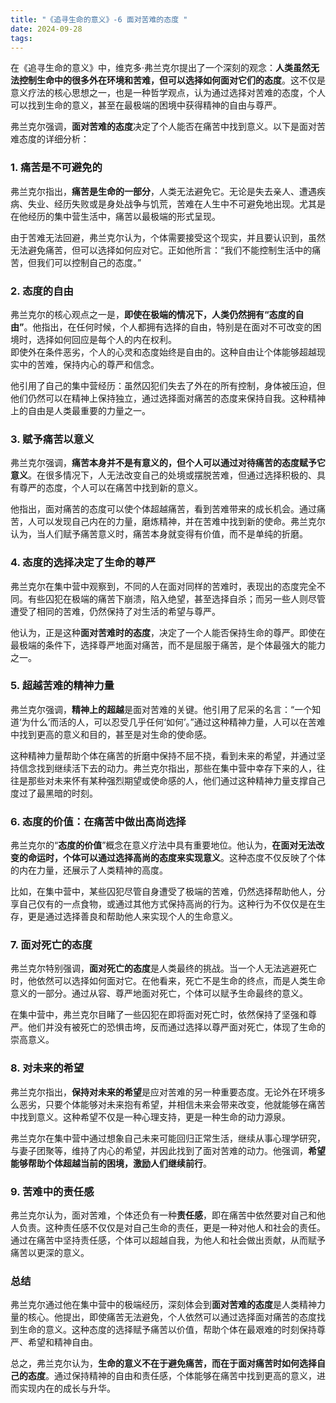 ```yaml
---
title: "《追寻生命的意义》-6 面对苦难的态度 "
date: 2024-09-28
tags: 
---
```

在《追寻生命的意义》中，维克多·弗兰克尔提出了一个深刻的观念：**人类虽然无法控制生命中的很多外在环境和苦难，但可以选择如何面对它们的态度**。这不仅是意义疗法的核心思想之一，也是一种哲学观点，认为通过选择对苦难的态度，个人可以找到生命的意义，甚至在最极端的困境中获得精神的自由与尊严。

弗兰克尔强调，**面对苦难的态度**决定了个人能否在痛苦中找到意义。以下是面对苦难态度的详细分析：

### 1. **痛苦是不可避免的**

弗兰克尔指出，**痛苦是生命的一部分**，人类无法避免它。无论是失去亲人、遭遇疾病、失业、经历失败或是身处战争与饥荒，苦难在人生中不可避免地出现。尤其是在他经历的集中营生活中，痛苦以最极端的形式呈现。

由于苦难无法回避，弗兰克尔认为，个体需要接受这个现实，并且要认识到，虽然无法避免痛苦，但可以选择如何应对它。正如他所言：“我们不能控制生活中的痛苦，但我们可以控制自己的态度。”

### 2. **态度的自由**

弗兰克尔的核心观点之一是，**即使在极端的情况下，人类仍然拥有“态度的自由”**。他指出，在任何时候，个人都拥有选择的自由，特别是在面对不可改变的困境时，选择如何回应是每个人的内在权利。  
即使外在条件恶劣，个人的心灵和态度始终是自由的。这种自由让个体能够超越现实中的苦难，保持内心的尊严和信念。

他引用了自己的集中营经历：虽然囚犯们失去了外在的所有控制，身体被压迫，但他们仍然可以在精神上保持独立，通过选择面对痛苦的态度来保持自我。这种精神上的自由是人类最重要的力量之一。

### 3. **赋予痛苦以意义**

弗兰克尔强调，**痛苦本身并不是有意义的，但个人可以通过对待痛苦的态度赋予它意义**。在很多情况下，人无法改变自己的处境或摆脱苦难，但通过选择积极的、具有尊严的态度，个人可以在痛苦中找到新的意义。

他指出，面对痛苦的态度可以使个体超越痛苦，看到苦难带来的成长机会。通过痛苦，人可以发现自己内在的力量，磨炼精神，并在苦难中找到新的使命。弗兰克尔认为，当人们赋予痛苦意义时，痛苦本身就变得有价值，而不是单纯的折磨。

### 4. **态度的选择决定了生命的尊严**

弗兰克尔在集中营中观察到，不同的人在面对同样的苦难时，表现出的态度完全不同。有些囚犯在极端的痛苦下崩溃，陷入绝望，甚至选择自杀；而另一些人则尽管遭受了相同的苦难，仍然保持了对生活的希望与尊严。

他认为，正是这种**面对苦难时的态度**，决定了一个人能否保持生命的尊严。即使在最极端的条件下，选择尊严地面对痛苦，而不是屈服于痛苦，是个体最强大的能力之一。

### 5. **超越苦难的精神力量**

弗兰克尔强调，**精神上的超越**是面对苦难的关键。他引用了尼采的名言：“一个知道‘为什么’而活的人，可以忍受几乎任何‘如何’。”通过这种精神力量，人可以在苦难中找到更高的意义和目的，甚至是对生命的使命感。

这种精神力量帮助个体在痛苦的折磨中保持不屈不挠，看到未来的希望，并通过坚持信念找到继续活下去的动力。弗兰克尔指出，那些在集中营中幸存下来的人，往往是那些对未来怀有某种强烈期望或使命感的人，他们通过这种精神力量支撑自己度过了最黑暗的时刻。

### 6. **态度的价值：在痛苦中做出高尚选择**

弗兰克尔的“**态度的价值**”概念在意义疗法中具有重要地位。他认为，**在面对无法改变的命运时，个体可以通过选择高尚的态度来实现意义**。这种态度不仅反映了个体的内在力量，还展示了人类精神的高度。

比如，在集中营中，某些囚犯尽管自身遭受了极端的苦难，仍然选择帮助他人，分享自己仅有的一点食物，或通过其他方式保持高尚的行为。这种行为不仅仅是在生存，更是通过选择善良和帮助他人来实现个人的生命意义。

### 7. **面对死亡的态度**

弗兰克尔特别强调，**面对死亡的态度**是人类最终的挑战。当一个人无法逃避死亡时，他依然可以选择如何面对它。在他看来，死亡不是生命的终点，而是人类生命意义的一部分。通过从容、尊严地面对死亡，个体可以赋予生命最终的意义。

在集中营中，弗兰克尔目睹了一些囚犯在即将面对死亡时，依然保持了坚强和尊严。他们并没有被死亡的恐惧击垮，反而通过选择以尊严面对死亡，体现了生命的崇高意义。

### 8. **对未来的希望**

弗兰克尔指出，**保持对未来的希望**是应对苦难的另一种重要态度。无论外在环境多么恶劣，只要个体能够对未来抱有希望，并相信未来会带来改变，他就能够在痛苦中找到意义。这种希望不仅是一种心理支持，更是一种生命的动力源泉。

弗兰克尔在集中营中通过想象自己未来可能回归正常生活，继续从事心理学研究，与妻子团聚等，维持了内心的希望，并因此找到了面对苦难的动力。他强调，**希望能够帮助个体超越当前的困境，激励人们继续前行**。

### 9. **苦难中的责任感**

弗兰克尔认为，面对苦难，个体还负有一种**责任感**，即在痛苦中依然要对自己和他人负责。这种责任感不仅仅是对自己生命的责任，更是一种对他人和社会的责任。通过在痛苦中坚持责任感，个体可以超越自我，为他人和社会做出贡献，从而赋予痛苦以更深的意义。

### 总结

弗兰克尔通过他在集中营中的极端经历，深刻体会到**面对苦难的态度**是人类精神力量的核心。他提出，即使痛苦无法避免，个人依然可以通过选择面对痛苦的态度找到生命的意义。这种态度的选择赋予痛苦以价值，帮助个体在最艰难的时刻保持尊严、希望和精神自由。

总之，弗兰克尔认为，**生命的意义不在于避免痛苦，而在于面对痛苦时如何选择自己的态度**。通过保持精神的自由和责任感，个体能够在痛苦中找到更高的意义，进而实现内在的成长与升华。
